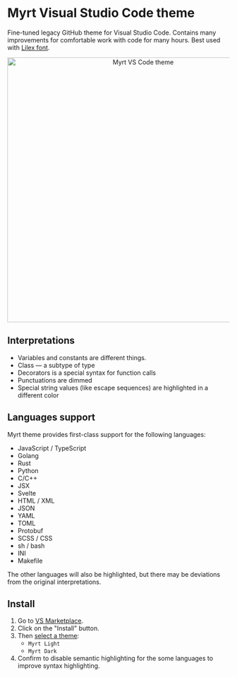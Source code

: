 # Myrt Visual Studio Code theme

Fine-tuned legacy GitHub theme for Visual Studio Code. Contains many improvements for comfortable work with code for many hours. Best used with [Lilex font](https://github.com/mishamyrt/Lilex).

<p align="center">
    <img src="https://raw.githubusercontent.com/mishamyrt/myrt-vscode-theme/main/apps/vscode/preview.png" alt="Myrt VS Code theme" width="600">
</p>

## Interpretations

- Variables and constants are different things.
- Class — a subtype of type
- Decorators is a special syntax for function calls
- Punctuations are dimmed
- Special string values (like escape sequences) are highlighted in a different color

## Languages support

Myrt theme provides first-class support for the following languages:

- JavaScript / TypeScript
- Golang
- Rust
- Python
- C/C++
- JSX
- Svelte
- HTML / XML
- JSON
- YAML
- TOML
- Protobuf
- SCSS / CSS
- sh / bash
- INI
- Makefile

The other languages will also be highlighted, but there may be deviations from the original interpretations.

## Install

1. Go to [VS Marketplace](https://marketplace.visualstudio.com/items?itemName=Myrt.myrt-vscode-theme).
2. Click on the "Install" button.
3. Then [select a theme](https://code.visualstudio.com/docs/getstarted/themes#_selecting-the-color-theme):
   - `Myrt Light`
   - `Myrt Dark`
4. Confirm to disable semantic highlighting for the some languages to improve syntax highlighting.
